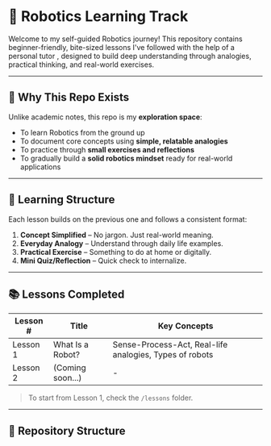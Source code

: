 # 🤖 Robotics Learning Track

Welcome to my self-guided Robotics journey! This repository contains beginner-friendly, bite-sized lessons I've followed with the help of a personal tutor , designed to build deep understanding through analogies, practical thinking, and real-world exercises.

---

## 🧭 Why This Repo Exists

Unlike academic notes, this repo is my **exploration space**:
- To learn Robotics from the ground up
- To document core concepts using **simple, relatable analogies**
- To practice through **small exercises and reflections**
- To gradually build a **solid robotics mindset** ready for real-world applications

---

## 🧱 Learning Structure

Each lesson builds on the previous one and follows a consistent format:
1. **Concept Simplified** – No jargon. Just real-world meaning.
2. **Everyday Analogy** – Understand through daily life examples.
3. **Practical Exercise** – Something to do at home or digitally.
4. **Mini Quiz/Reflection** – Quick check to internalize.

---

## 📚 Lessons Completed

| Lesson # | Title | Key Concepts |
|----------|-------|---------------|
| Lesson 1 | What Is a Robot? | Sense-Process-Act, Real-life analogies, Types of robots |
| Lesson 2 | (Coming soon...) | - |

> To start from Lesson 1, check the `/lessons` folder.

---

## 📁 Repository Structure

